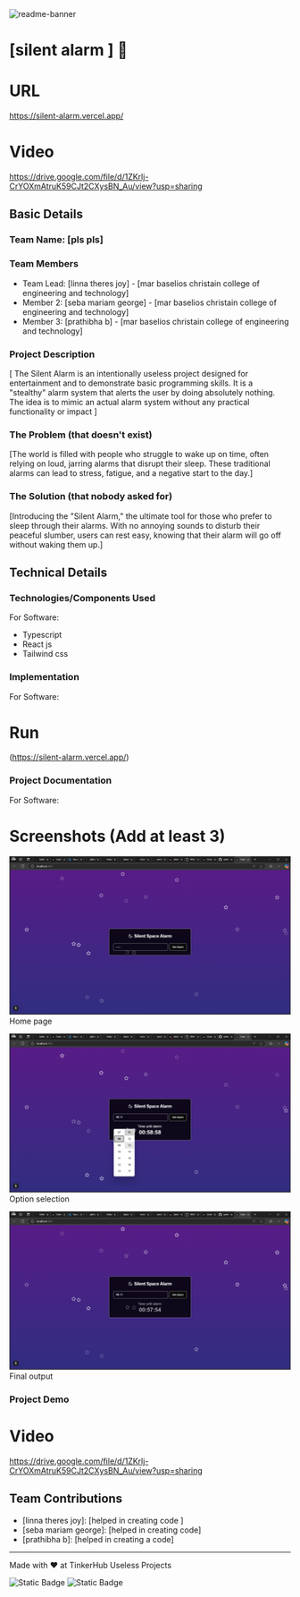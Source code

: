 <img width="1280" alt="readme-banner" src="https://github.com/user-attachments/assets/35332e92-44cb-425b-9dff-27bcf1023c6c">

# [silent alarm ] 🎯

# URL
https://silent-alarm.vercel.app/
# Video
https://drive.google.com/file/d/1ZKrlj-CrYOXmAtruK59CJt2CXysBN_Au/view?usp=sharing


## Basic Details
### Team Name: [pls pls]


### Team Members
- Team Lead: [linna theres joy] - [mar baselios christain college of engineering and technology]
- Member 2: [seba mariam george] - [mar baselios christain college of engineering and technology]
- Member 3: [prathibha b] - [mar baselios christain college of engineering and technology]

### Project Description
[ The Silent Alarm is an intentionally useless project designed for entertainment and to demonstrate basic  programming skills. It is a "stealthy" alarm system that alerts the user by doing absolutely nothing. The idea is to mimic an actual alarm system without  any practical functionality  or impact ]

### The Problem (that doesn't exist)
[The world is filled with people who struggle to wake up on time, often relying on loud, jarring alarms that disrupt their sleep. These traditional alarms can lead to stress, fatigue, and a negative start to the day.]

### The Solution (that nobody asked for)
[Introducing the "Silent Alarm," the ultimate tool for those who prefer to sleep through their alarms. With no annoying sounds to disturb their peaceful slumber, users can rest easy, knowing that their alarm will go off without waking them up.]

## Technical Details
### Technologies/Components Used
For Software:
- Typescript
- React js
- Tailwind css

### Implementation
For Software:

# Run
(https://silent-alarm.vercel.app/)
### Project Documentation
For Software:

# Screenshots (Add at least 3)

![alt text](image.png)
Home page

![alt text](image-1.png)
Option selection

![alt text](image-2.png)
Final output


### Project Demo
# Video
https://drive.google.com/file/d/1ZKrlj-CrYOXmAtruK59CJt2CXysBN_Au/view?usp=sharing


## Team Contributions
- [linna theres joy]: [helped  in creating code ]
- [seba mariam george]: [helped in creating code]
- [prathibha b]: [helped in creating a code]

---
Made with ❤️ at TinkerHub Useless Projects 

![Static Badge](https://img.shields.io/badge/TinkerHub-24?color=%23000000&link=https%3A%2F%2Fwww.tinkerhub.org%2F)
![Static Badge](https://img.shields.io/badge/UselessProject--24-24?link=https%3A%2F%2Fwww.tinkerhub.org%2Fevents%2FQ2Q1TQKX6Q%2FUseless%2520Projects)



